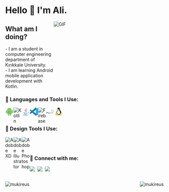<h1>Hello 👋 I'm Ali.</h1>
<img align="right" alt="GIF" src="https://media.giphy.com/media/iIqmM5tTjmpOB9mpbn/giphy.gif" width="350" height="200" />


<h2> What am I doing?</h2>
- I am a student in computer engineering department of Kırıkkale University. <br>
- I am learning Android mobile application development with Kotlin.



### 🔧 Languages and Tools I Use:

[<img align="left" alt="Android" width="26px" src="https://raw.githubusercontent.com/github/explore/80688e429a7d4ef2fca1e82350fe8e3517d3494d/topics/android/android.png" />][android]
[<img align="left" alt="Kotlin" width="26px" src="https://upload.wikimedia.org/wikipedia/commons/7/74/Kotlin_Icon.png" />][kotlin]
[<img align="left" alt="Java" width="26px" src="https://raw.githubusercontent.com/devicons/devicon/master/icons/java/java-original.svg" />][java]
[<img align="left" alt="Visual Studio Code" width="26px" src="https://raw.githubusercontent.com/github/explore/80688e429a7d4ef2fca1e82350fe8e3517d3494d/topics/visual-studio-code/visual-studio-code.png" />][vsCode]
[<img align="left" alt="Firebase" width="26px" src="https://www.gstatic.com/devrel-devsite/prod/v63b1ab83c7ef339d4047a8b2e39f4276b23993a7a27f52a95a4e519913214950/firebase/images/touchicon-180.png" />][firebase]
[<img align="left" alt="MySQL" width="26px" src="https://raw.githubusercontent.com/devicons/devicon/master/icons/mysql/mysql-original-wordmark.svg" />][mysql]
[<img align="left" alt="Linux" width="26px" src="https://raw.githubusercontent.com/devicons/devicon/master/icons/linux/linux-original.svg" />][linux]
<br><br>

### 🎨 Design Tools I Use:

[<img align="left" alt="Adobe XD" width="26px" src="https://upload.wikimedia.org/wikipedia/commons/thumb/c/c2/Adobe_XD_CC_icon.svg/1200px-Adobe_XD_CC_icon.svg.png" />][xd]
[<img align="left" alt="Adobe Illustrator" width="26px" src="https://upload.wikimedia.org/wikipedia/commons/thumb/f/fb/Adobe_Illustrator_CC_icon.svg/640px-Adobe_Illustrator_CC_icon.svg.png" />][illustrator]
[<img align="left" alt="Adobe Photoshop" width="26px" src="https://www.adobe.com/content/dam/cc/tnt/emea/emea0856/photoshop.svg" />][photoshop]

<br><br>


[android]: https://www.android.com/
[kotlin]: https://kotlinlang.org
[java]: https://www.java.com/tr/
[vsCode]: https://code.visualstudio.com/
[firebase]: https://firebase.google.com
[mysql]: https://www.mysql.com
[linux]: https://www.linux.org

[xd]: https://www.adobe.com/products/xd.html
[illustrator]: https://www.adobe.com/products/illustrator.html
[photoshop]: https://www.adobe.com/products/photoshop.html


### 📩 Connect with me:

[<img align="left" width="24px" src="https://raw.githubusercontent.com/peterthehan/peterthehan/master/assets/linkedin.svg" />][linkedin]
[<img align="left" width="24" src="https://upload.wikimedia.org/wikipedia/commons/thumb/e/e7/Instagram_logo_2016.svg/1200px-Instagram_logo_2016.svg.png" />][instagram]
[<img align="left" width="24" src="https://upload.wikimedia.org/wikipedia/commons/thumb/4/4f/Twitter-logo.svg/1200px-Twitter-logo.svg.png" />][twitter]


[instagram]: https://www.instagram.com/sayarrali
[linkedin]: https://www.linkedin.com/in/alisayar/
[twitter]: https://twitter.com/sayarrali

<br><br>



 <img height="170em" align="left" src="https://github-readme-stats.vercel.app/api?username=sayarali&show_icons=true&locale=en&theme=dark&include_all_commits=true&count_private=true" alt="mukireus"/>
  <img height="170em" align="right" src="https://github-readme-stats.vercel.app/api/top-langs?username=sayarali&show_icons=true&locale=en&layout=compact&langs_count=8&theme=dark" alt="mukireus"/>
